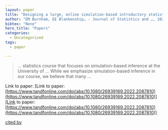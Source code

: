 ```yaml
---
layout: paper
title: "Designing a large, online simulation-based introductory statistics course"
author: "EM Burnham, EE Blankenship… - Journal of Statistics and …, 2023 - Taylor & Francis"
bibtex: "None"
hero_title: "Papers"
categories:
  - Uncategorized
tags:
  - paper

---
```

>… statistics course that focuses on simulation-based inference at the University of … While we emphasize simulation-based inference in our course, we believe that many …

Link to paper: [Link to paper: [https://www.tandfonline.com/doi/abs/10.1080/26939169.2022.2087810](https://www.tandfonline.com/doi/abs/10.1080/26939169.2022.2087810)](Link to paper: [https://www.tandfonline.com/doi/abs/10.1080/26939169.2022.2087810](https://www.tandfonline.com/doi/abs/10.1080/26939169.2022.2087810))

[cited by](https://scholar.google.com/scholar?cites=2247425310749538569&as_sdt=5,44&sciodt=0,44&hl=en&num=20)
